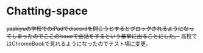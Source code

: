 # Chatting-space
~~yaakiyuの学校でのiPadでdiscordを開こうとするとブロックされるようになってしまったのでここのIssueで会話をするという暴挙に出ることにした。~~
高校ではChromeBookで見れるようになったのでテスト場に変更。
